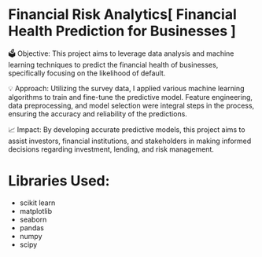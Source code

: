 # Financial Risk Analytics[ Financial Health Prediction for Businesses ]

🗳️ Objective:
This project aims to leverage data analysis and machine learning techniques to predict the financial health of businesses, specifically focusing on the likelihood of default.

💡 Approach:
Utilizing the survey data, I applied various machine learning algorithms to train and fine-tune the predictive model. Feature engineering, data preprocessing, and model selection were integral steps in the process, ensuring the accuracy and reliability of the predictions.

📈 Impact:
By developing accurate predictive models, this project aims to assist investors, financial institutions, and stakeholders in making informed decisions regarding investment, lending, and risk management.
# Libraries Used:
- scikit learn
- matplotlib
- seaborn
- pandas
- numpy
- scipy
